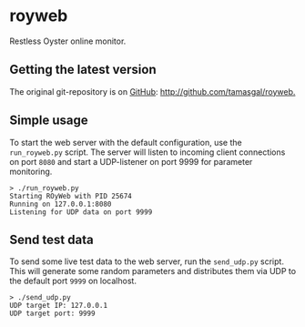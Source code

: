 royweb
======

Restless Oyster online monitor.

## Getting the latest version
The original git-repository is on [GitHub](http://github.com): <http://github.com/tamasgal/royweb.>


## Simple usage
To start the web server with the default configuration, use the `run_royweb.py` script.
The server will listen to incoming client connections on port `8080` and start a UDP-listener on port 9999 for parameter monitoring.

    > ./run_royweb.py 
    Starting ROyWeb with PID 25674
    Running on 127.0.0.1:8080
    Listening for UDP data on port 9999

## Send test data
To send some live test data to the web server, run the `send_udp.py` script. This will generate some random parameters and distributes them via UDP to the default port `9999` on localhost.

    > ./send_udp.py 
    UDP target IP: 127.0.0.1
    UDP target port: 9999

